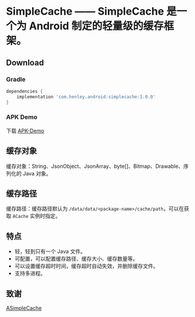 # SimpleCache —— SimpleCache 是一个为 Android 制定的轻量级的缓存框架。

## Download ##
### Gradle ###
```gradle
dependencies {
    implementation 'com.henley.android:simplecache:1.0.0'
}
```

### APK Demo ###

下载 [APK-Demo](https://github.com/HenleyLee/SimpleCache/raw/master/app/app-release.apk)

## 缓存对象 ##
缓存对象：String、JsonObject、JsonArray、byte[]、Bitmap、Drawable、序列化的 Java 对象。

## 缓存路径 ##
缓存路径：缓存路径默认为 `/data/data/<package-name>/cache/path`，可以在获取 `ACache` 实例时指定。

## 特点 ##
 * 轻，轻到只有一个 Java 文件。
 * 可配置，可以配置缓存路径、缓存大小、缓存数量等。
 * 可以设置缓存超时时间，缓存超时自动失效，并删除缓存文件。
 * 支持多进程。
 
 ## 致谢 ##
 [ASimpleCache](https://github.com/yangfuhai/ASimpleCache)
 
 